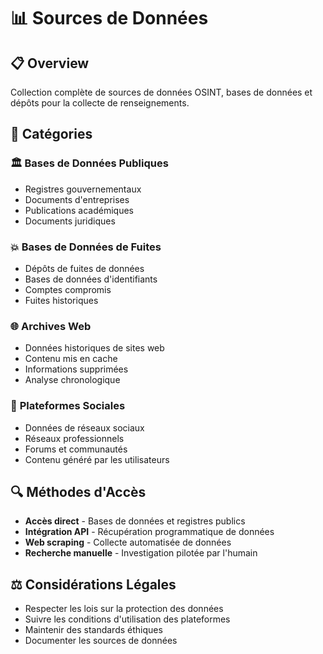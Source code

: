 # 📊 Sources de Données

## 📋 Overview

Collection complète de sources de données OSINT, bases de données et dépôts pour la collecte de renseignements.

## 🎯 Catégories

### 🏛️ **Bases de Données Publiques**
- Registres gouvernementaux
- Documents d'entreprises
- Publications académiques
- Documents juridiques

### 💥 **Bases de Données de Fuites**
- Dépôts de fuites de données
- Bases de données d'identifiants
- Comptes compromis
- Fuites historiques

### 🌐 **Archives Web**
- Données historiques de sites web
- Contenu mis en cache
- Informations supprimées
- Analyse chronologique

### 📱 **Plateformes Sociales**
- Données de réseaux sociaux
- Réseaux professionnels
- Forums et communautés
- Contenu généré par les utilisateurs

## 🔍 Méthodes d'Accès

- **Accès direct** - Bases de données et registres publics
- **Intégration API** - Récupération programmatique de données
- **Web scraping** - Collecte automatisée de données
- **Recherche manuelle** - Investigation pilotée par l'humain

## ⚖️ Considérations Légales

- Respecter les lois sur la protection des données
- Suivre les conditions d'utilisation des plateformes
- Maintenir des standards éthiques
- Documenter les sources de données
